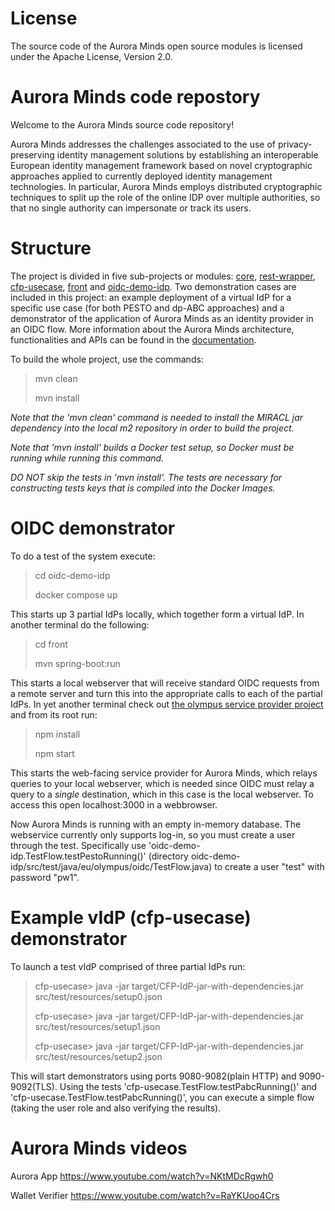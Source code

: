 # License
The source code of the Aurora Minds open source modules is licensed under the Apache License, Version 2.0.

# Aurora Minds code repostory
Welcome to the Aurora Minds source code repository!

Aurora Minds addresses the challenges associated to the use of privacy-preserving identity management solutions by establishing an interoperable European identity management framework based on novel cryptographic approaches applied to currently deployed identity management technologies. In particular, Aurora Minds employs distributed cryptographic techniques to split up the role of the online IDP over multiple authorities, so that no single authority can impersonate or track its users.

# Structure
The project is divided in five sub-projects or modules: [core](core/README.md), [rest-wrapper](rest-wrapper/README.md), [cfp-usecase](cfp-usecase/README.md), [front](front/README.md) and [oidc-demo-idp](oidc-demo-idp/README.md). Two demonstration cases are included in this project: an example deployment of a virtual IdP for a specific use case (for both PESTO and dp-ABC approaches) and a demonstrator of the application of Aurora Minds as an identity provider in an OIDC flow. More information about the Aurora Minds architecture, functionalities and APIs can be found in the [documentation](https://olympus-idp.readthedocs.io/en/latest/).

To build the whole project, use the commands:
>mvn clean
> 
>mvn install

*Note that the 'mvn clean' command is needed to install the MIRACL jar dependency into the local m2 repository in order to build the project.*

*Note that 'mvn install' builds a Docker test setup, so Docker must be running while running this command.*

*DO NOT skip the tests in 'mvn install'. The tests are necessary for constructing tests keys that is compiled into the Docker Images.*

# OIDC demonstrator
To do a test of the system execute:
> cd oidc-demo-idp
> 
> docker compose up

This starts up 3 partial IdPs locally, which together form a virtual IdP.
In another terminal do the following:

> cd front 
> 
> mvn spring-boot:run

This starts a local webserver that will receive standard OIDC requests from a remote server and turn this into the appropriate calls to each of the partial IdPs.
In yet another terminal check out [the olympus service provider project]( https://bitbucket.alexandra.dk/projects/OL/repos/olympus-service-provider) and from its root run:

> npm install
> 
> npm start

This starts the web-facing service provider for Aurora Minds, which relays queries to your local webserver, which is needed since OIDC must relay a query to a *single* destination, which in this case is the local webserver.
To access this open localhost:3000 in a webbrowser. 

Now Aurora Minds is running with an empty in-memory database. The webservice currently only supports log-in, so you must create a user through the test. Specifically use 'oidc-demo-idp.TestFlow.testPestoRunning()' (directory oidc-demo-idp/src/test/java/eu/olympus/oidc/TestFlow.java) to create a user "test" with password "pw1".

# Example vIdP (cfp-usecase) demonstrator
To launch a test vIdP comprised of three partial IdPs run:

>cfp-usecase> java -jar target/CFP-IdP-jar-with-dependencies.jar src/test/resources/setup0.json 
>
>cfp-usecase> java -jar target/CFP-IdP-jar-with-dependencies.jar src/test/resources/setup1.json 
>
>cfp-usecase> java -jar target/CFP-IdP-jar-with-dependencies.jar src/test/resources/setup2.json

This will start demonstrators using ports 9080-9082(plain HTTP) and 9090-9092(TLS). Using the tests 'cfp-usecase.TestFlow.testPabcRunning()' and 'cfp-usecase.TestFlow.testPabcRunning()', you can execute a simple flow (taking the user role and also verifying the results).

# Aurora Minds videos

Aurora App
https://www.youtube.com/watch?v=NKtMDcRgwh0

Wallet Verifier
https://www.youtube.com/watch?v=RaYKUoo4Crs

